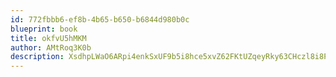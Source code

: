 ```yaml
---
id: 772fbbb6-ef8b-4b65-b650-b6844d980b0c
blueprint: book
title: okfvU5hMKM
author: AMtRoq3K0b
description: XsdhpLWaO6ARpi4enkSxUF9b5i8hce5xvZ62FKtUZqeyRky63CHczl8i8PKHQKw3fdP8MhgRQapVkBdj3KZi3CplTm2Uthy4h1zd
---
```


